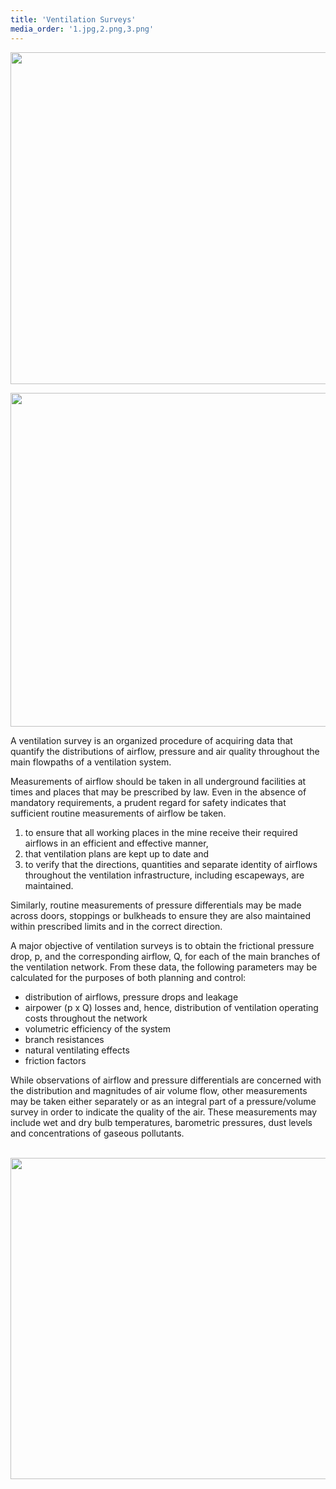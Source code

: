 ```yaml
---
title: 'Ventilation Surveys'
media_order: '1.jpg,2.png,3.png'
---
```


<p><img src="ventilation-surveys/1.jpg" alt="" width="794" height="531" /></p>
<p><img src="ventilation-surveys/2.png" alt="" width="924" height="534" /></p>
<p>A ventilation survey is an organized procedure of acquiring data that quantify the distributions of airflow, pressure and air quality throughout the main flowpaths of a ventilation system.</p>
<p>Measurements of airflow should be taken in all underground facilities at times and places that may be prescribed by law. Even in the absence of mandatory requirements, a prudent regard for safety indicates that sufficient routine measurements of airflow be taken.</p>
<ol>
<li>to ensure that all working places in the mine receive their required airflows in an efficient and effective manner,</li>
<li>that ventilation plans are kept up to date and</li>
<li>to verify that the directions, quantities and separate identity of airflows throughout the ventilation infrastructure, including escapeways, are maintained.</li>
</ol>
<p>Similarly, routine measurements of pressure differentials may be made across doors, stoppings or bulkheads to ensure they are also maintained within prescribed limits and in the correct direction.</p>
<p>A major objective of ventilation surveys is to obtain the frictional pressure drop, p, and the corresponding airflow, Q, for each of the main branches of the ventilation network. From these data, the following parameters may be calculated for the purposes of both planning and control:</p>
<ul>
<li>distribution of airflows, pressure drops and leakage</li>
<li>airpower (p x Q) losses and, hence, distribution of ventilation operating costs throughout the network</li>
<li>volumetric efficiency of the system</li>
<li>branch resistances</li>
<li>natural ventilating effects</li>
<li>friction factors</li>
</ul>
<p>While observations of airflow and pressure differentials are concerned with the distribution and magnitudes of air volume flow, other measurements may be taken either separately or as an integral part of a pressure/volume survey in order to indicate the quality of the air. These measurements may include wet and dry bulb temperatures, barometric pressures, dust levels and concentrations of gaseous pollutants.</p>
<p>&nbsp;<img src="ventilation-surveys/3.png" alt="" width="608" height="514" /></p>